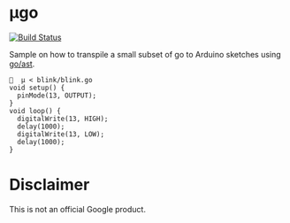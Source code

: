 # µgo

[![Build Status](https://travis-ci.org/googlesamples/firebase-arduino.svg?branch=master)](https://travis-ci.org/googlesamples/firebase-arduino)

Sample on how to transpile a small subset of go to Arduino sketches using [go/ast](https://golang.org/pkg/go/ast/).

```
🍡  µ < blink/blink.go
void setup() {
  pinMode(13, OUTPUT);
}
void loop() {
  digitalWrite(13, HIGH);
  delay(1000);
  digitalWrite(13, LOW);
  delay(1000);
}
```

# Disclaimer

This is not an official Google product.
